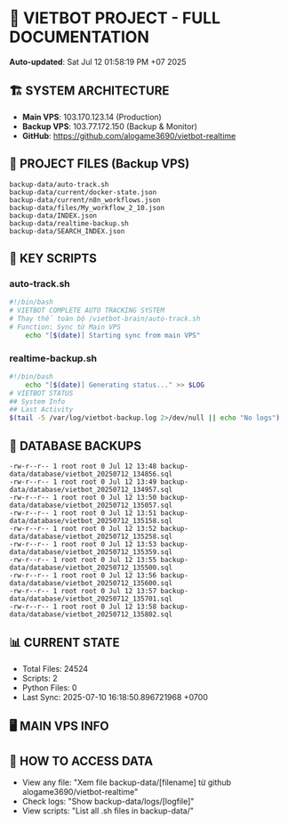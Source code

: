 # 🤖 VIETBOT PROJECT - FULL DOCUMENTATION
**Auto-updated**: Sat Jul 12 01:58:19 PM +07 2025

## 🏗️ SYSTEM ARCHITECTURE
- **Main VPS**: 103.170.123.14 (Production)
- **Backup VPS**: 103.77.172.150 (Backup & Monitor)
- **GitHub**: https://github.com/alogame3690/vietbot-realtime

## 📁 PROJECT FILES (Backup VPS)
```
backup-data/auto-track.sh
backup-data/current/docker-state.json
backup-data/current/n8n_workflows.json
backup-data/files/My_workflow_2_10.json
backup-data/INDEX.json
backup-data/realtime-backup.sh
backup-data/SEARCH_INDEX.json
```

## 🔧 KEY SCRIPTS
### auto-track.sh
```bash
#!/bin/bash
# VIETBOT COMPLETE AUTO TRACKING SYSTEM
# Thay thế toàn bộ /vietbot-brain/auto-track.sh
# Function: Sync từ Main VPS
    echo "[$(date)] Starting sync from main VPS"
```
### realtime-backup.sh
```bash
#!/bin/bash
    echo "[$(date)] Generating status..." >> $LOG
# VIETBOT STATUS
## System Info
## Last Activity
$(tail -5 /var/log/vietbot-backup.log 2>/dev/null || echo "No logs")
```

## 💾 DATABASE BACKUPS
```
-rw-r--r-- 1 root root 0 Jul 12 13:48 backup-data/database/vietbot_20250712_134856.sql
-rw-r--r-- 1 root root 0 Jul 12 13:49 backup-data/database/vietbot_20250712_134957.sql
-rw-r--r-- 1 root root 0 Jul 12 13:50 backup-data/database/vietbot_20250712_135057.sql
-rw-r--r-- 1 root root 0 Jul 12 13:51 backup-data/database/vietbot_20250712_135158.sql
-rw-r--r-- 1 root root 0 Jul 12 13:52 backup-data/database/vietbot_20250712_135258.sql
-rw-r--r-- 1 root root 0 Jul 12 13:53 backup-data/database/vietbot_20250712_135359.sql
-rw-r--r-- 1 root root 0 Jul 12 13:55 backup-data/database/vietbot_20250712_135500.sql
-rw-r--r-- 1 root root 0 Jul 12 13:56 backup-data/database/vietbot_20250712_135600.sql
-rw-r--r-- 1 root root 0 Jul 12 13:57 backup-data/database/vietbot_20250712_135701.sql
-rw-r--r-- 1 root root 0 Jul 12 13:58 backup-data/database/vietbot_20250712_135802.sql
```

## 📊 CURRENT STATE
- Total Files: 24524
- Scripts: 2
- Python Files: 0
- Last Sync: 2025-07-10 16:18:50.896721968 +0700

## 🖥️ MAIN VPS INFO


## 🚨 HOW TO ACCESS DATA
- View any file: "Xem file backup-data/[filename] từ github alogame3690/vietbot-realtime"
- Check logs: "Show backup-data/logs/[logfile]"
- View scripts: "List all .sh files in backup-data/"
